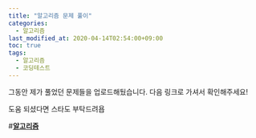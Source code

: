 ```yaml
---
title: "알고리즘 문제 풀이"
categories: 
  - 알고리즘
last_modified_at: 2020-04-14T02:54:00+09:00
toc: true
tags: 
  - 알고리즘
  - 코딩테스트
---
```


그동안 제가 풀었던 문제들을 업로드해뒀습니다. 다음 링크로 가셔서 확인해주세요! <br/>

도움 되셨다면 스타도 부탁드려욥<br/>

#**[알고리즘](https://github.com/JooYoung1121/CodingTest_Algorithm)** 
